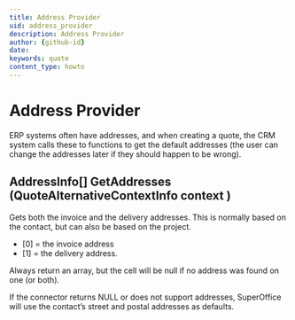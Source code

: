 ```yaml
---
title: Address Provider
uid: address_provider
description: Address Provider
author: {github-id}
date:
keywords: quote
content_type: howto
---
```


# Address Provider

ERP systems often have addresses, and when creating a quote, the CRM system calls these to functions to get the default addresses (the user can change the addresses later if they should happen to be wrong).

## AddressInfo[] GetAddresses (QuoteAlternativeContextInfo context )

Gets both the invoice and the delivery addresses. This is normally based on the contact, but can also be based on the project.

* [0] = the invoice address
* [1] = the delivery address.

Always return an array, but the cell will be null if no address was found on one (or both).

If the connector returns NULL or does not support addresses, SuperOffice will use the contact’s street and postal addresses as defaults.
